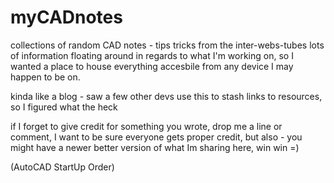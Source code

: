 # myCADnotes
collections of random CAD notes - tips tricks from the inter-webs-tubes
lots of information floating around in regards to what I'm working on, so I wanted a place to house everything accesbile from any device I may happen to be on.

kinda like a blog  - saw a few other devs use this to stash links to resources, so I figured what the heck

if I forget to give credit for something you wrote, drop me a line or comment, I want to be sure everyone gets proper credit, but also - you might have a newer better version of what Im sharing here, win win =)

(AutoCAD StartUp Order)

